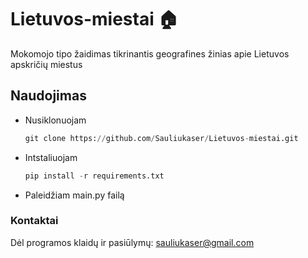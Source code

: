 # Lietuvos-miestai 🏠
Mokomojo tipo žaidimas tikrinantis geografines žinias apie Lietuvos apskričių miestus

## Naudojimas
* Nusiklonuojam
   ``` python
  git clone https://github.com/Sauliukaser/Lietuvos-miestai.git
   ```
* Intstaliuojam
  ``` python
  pip install -r requirements.txt

* Paleidžiam main.py failą

### Kontaktai
Dėl programos klaidų ir pasiūlymų:
sauliukaser@gmail.com
